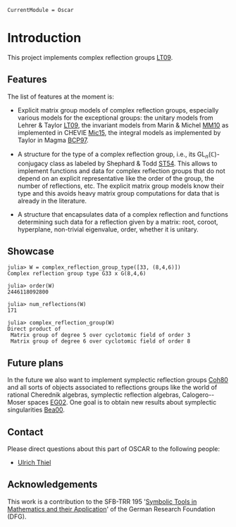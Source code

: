 ```@meta
CurrentModule = Oscar
```

# Introduction

This project implements complex reflection groups [LT09](@cite).

## Features

The list of features at the moment is:

* Explicit matrix group models of complex reflection groups, especially various models for
  the exceptional groups: the unitary models from Lehrer & Taylor [LT09](@cite), the
  invariant models from Marin & Michel [MM10](@cite) as implemented in CHEVIE
  [Mic15](@cite), the integral models as implemented by Taylor in Magma [BCP97](@cite).

* A structure for the type of a complex reflection group, i.e., its
  $\mathrm{GL}_n(\mathbb{C})$-conjugacy class as labeled by Shephard & Todd [ST54](@cite).
  This allows to implement functions and data for complex reflection groups that do not
  depend on an explicit representative like the order of the group, the number of
  reflections, etc. The explicit matrix group models know their type and this avoids heavy
  matrix group computations for data that is already in the literature.

* A structure that encapsulates data of a complex reflection and functions determining such
  data for a reflection given by a matrix: root, coroot, hyperplane, non-trivial eigenvalue,
  order, whether it is unitary.


## Showcase

```@juliarepl
julia> W = complex_reflection_group_type([33, (8,4,6)])
Complex reflection group type G33 x G(8,4,6)

julia> order(W)
2446118092800

julia> num_reflections(W)
171

julia> complex_reflection_group(W)
Direct product of
 Matrix group of degree 5 over cyclotomic field of order 3
 Matrix group of degree 6 over cyclotomic field of order 8
```

## Future plans

In the future we also want to implement symplectic reflection groups [Coh80](@cite) and all
sorts of objects associated to reflections groups like the world of rational Cherednik
algebras, symplectic reflection algebras, Calogero--Moser spaces [EG02](@cite). One goal is
to obtain new results about symplectic singularities [Bea00](@cite).

## Contact

Please direct questions about this part of OSCAR to the following people:

* [Ulrich Thiel](https://ulthiel.com/math)

## Acknowledgements

This work is a contribution to the SFB-TRR 195 '[Symbolic Tools in Mathematics and their
Application](https://www.computeralgebra.de/sfb/)' of the German Research Foundation (DFG).
